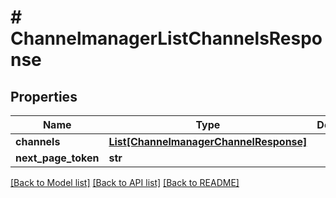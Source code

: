 # # ChannelmanagerListChannelsResponse


## Properties 


Name | Type | Description | Notes
------------ | ------------- | ------------- | -------------
**channels**| [**List[ChannelmanagerChannelResponse]**](ChannelmanagerChannelResponse.md) |   | [optional]
**next_page_token**| **str** |   | [optional]


[[Back to Model list]](../../README.md#models) [[Back to API list]](../../README.md#endpoints) [[Back to README]](../../README.md)

